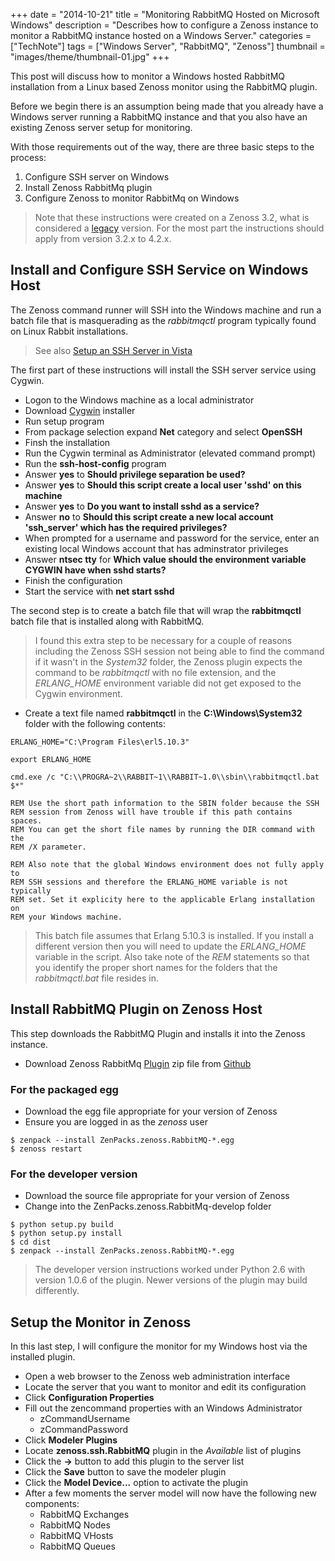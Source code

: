 +++
date = "2014-10-21"
title = "Monitoring RabbitMQ Hosted on Microsoft Windows"
description = "Describes how to configure a Zenoss instance to monitor a RabbitMQ instance hosted on a Windows Server."
categories = ["TechNote"]
tags = ["Windows Server", "RabbitMQ", "Zenoss"]
thumbnail = "images/theme/thumbnail-01.jpg"
+++

This post will discuss how to monitor a Windows hosted RabbitMQ installation from a Linux based Zenoss monitor using the RabbitMQ plugin. 

<!--more-->

Before we begin there is an assumption being made that you already have a Windows server running a RabbitMQ instance and that you also have an existing Zenoss server setup for monitoring.

With those requirements out of the way, there are three basic steps to the process:

1. Configure SSH server on Windows
2. Install Zenoss RabbitMq plugin
3. Configure Zenoss to monitor RabbitMq on Windows

> Note that these instructions were created on a Zenoss 3.2, what is considered a [legacy](http://wiki.zenoss.org/Legacy_Zenoss) version. For the most part the instructions should apply from version 3.2.x to 4.2.x.

## Install and Configure SSH Service on Windows Host

The Zenoss command runner will SSH into the Windows machine and run a batch file that is masquerading as the *rabbitmqctl* program typically found on Linux Rabbit installations.

> See also [Setup an SSH Server in Vista](http://www.petri.co.il/setup-ssh-server-vista.htm)

The first part of these instructions will install the SSH server service using Cygwin.

- Logon to the Windows machine as a local administrator
- Download [Cygwin](http://cygwin.com) installer
- Run setup program
- From package selection expand **Net** category and select **OpenSSH**
- Finsh the installation
- Run the Cygwin terminal as Administrator (elevated command prompt)
- Run the **ssh-host-config** program
- Answer **yes** to **Should privilege separation be used?**
- Answer **yes** to **Should this script create a local user 'sshd' on this machine**
- Answer **yes** to **Do you want to install sshd as a service?**
- Answer **no** to **Should this script create a new local account 'ssh_server' which has the required privileges?**
- When prompted for a username and password for the service, enter an existing local Windows account that has adminstrator privileges
- Answer **ntsec tty** for **Which value should the environment variable CYGWIN have when sshd starts?**
- Finish the configuration
- Start the service with **net start sshd**


The second step is to create a batch file that will wrap the **rabbitmqctl** batch file that is installed along with RabbitMQ.

> I found this extra step to be necessary for a couple of reasons including the Zenoss SSH session not being able to find the command if it wasn't in the *System32* folder, the Zenoss plugin expects the command to be *rabbitmqctl* with no file extension, and the *ERLANG_HOME* environment variable did not get exposed to the Cygwin environment.

- Create a text file named **rabbitmqctl** in the **C:\Windows\System32** folder with the following contents:

```
ERLANG_HOME="C:\Program Files\erl5.10.3"

export ERLANG_HOME

cmd.exe /c "C:\\PROGRA~2\\RABBIT~1\\RABBIT~1.0\\sbin\\rabbitmqctl.bat $*"

REM Use the short path information to the SBIN folder because the SSH 
REM session from Zenoss will have trouble if this path contains spaces.
REM You can get the short file names by running the DIR command with the
REM /X parameter.
    
REM Also note that the global Windows environment does not fully apply to
REM SSH sessions and therefore the ERLANG_HOME variable is not typically
REM set. Set it explicity here to the applicable Erlang installation on 
REM your Windows machine.
```  

> This batch file assumes that Erlang 5.10.3 is installed. If you install a different version then you will need to update the *ERLANG_HOME* variable in the script. Also take note of the *REM* statements so that you identify the proper short names for the folders that the *rabbitmqctl.bat* file resides in.


## Install RabbitMQ Plugin on Zenoss Host

This step downloads the RabbitMQ Plugin and installs it into the Zenoss instance.

- Download Zenoss RabbitMq [Plugin](http://wiki.zenoss.org/ZenPack:RabbitMQ) zip file from [Github](https://github.com/zenoss/rabbitmq)

### For the packaged egg

- Download the egg file appropriate for your version of Zenoss
- Ensure you are logged in as the *zenoss* user

```
$ zenpack --install ZenPacks.zenoss.RabbitMQ-*.egg
$ zenoss restart
```

### For the developer version

- Download the source file appropriate for your version of Zenoss
- Change into the ZenPacks.zenoss.RabbitMq-develop folder

```
$ python setup.py build
$ python setup.py install
$ cd dist
$ zenpack --install ZenPacks.zenoss.RabbitMQ-*.egg
```

> The developer version instructions worked under Python 2.6 with version 1.0.6 of the plugin. Newer versions of the plugin may build differently.

  
## Setup the Monitor in Zenoss

In this last step, I will configure the monitor for my Windows host via the installed plugin.

- Open a web browser to the Zenoss web administration interface
- Locate the server that you want to monitor and edit its configuration
- Click **Configuration Properties**
- Fill out the zencommand properties with an Windows Administrator
  - zCommandUsername
  - zCommandPassword
- Click **Modeler Plugins**
- Locate **zenoss.ssh.RabbitMQ** plugin in the *Available* list of plugins
- Click the **->** button to add this plugin to the server list
- Click the **Save** button to save the modeler plugin
- Click the **Model Device...** option to activate the plugin
- After a few moments the server model will now have the following new components:
  - RabbitMQ Exchanges
  - RabbitMQ Nodes
  - RabbitMQ VHosts
  - RabbitMQ Queues
